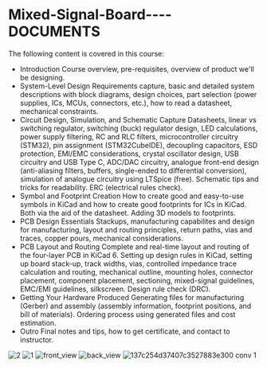 # Mixed-Signal-Board----DOCUMENTS
The following content is covered in this course:

- Introduction
    Course overview, pre-requisites, overview of product we'll be designing.
- System-Level Design
  Requirements capture, basic and detailed system descriptions with block diagrams, design choices, part selection (power supplies, ICs, MCUs, connectors, etc.), how to read a datasheet, mechanical constraints.
- Circuit Design, Simulation, and Schematic Capture
     Datasheets, linear vs switching regulator, switching (buck) regulator design, LED calculations, power supply filtering, RC and RLC filters, microcontroller circuitry (STM32), pin assignment (STM32CubeIDE), decoupling capacitors, ESD protection, EMI/EMC 
     considerations, crystal oscillator design, USB circuitry and USB Type C, ADC/DAC circuitry, analogue front-end design (anti-aliasing filters, buffers, single-ended to differential conversion), simulation of analogue circuitry using LTSpice (free). Schematic tips and  
     tricks for readability. ERC (electrical rules check).
 - Symbol and Footprint Creation
    How to create good and easy-to-use symbols in KiCad and how to create good footprints for ICs in KiCad. Both via the aid of the datasheet. Adding 3D models to footprints.
 - PCB Design Essentials
    Stackups, manufacturing capabilites and design for manufacturing, layout and routing principles, return paths, vias and traces, copper pours, mechanical considerations.
  - PCB Layout and Routing
     Complete and real-time layout and routing of the four-layer PCB in KiCad 6. Setting up design rules in KiCad, setting up board stack-up, track widths, vias, controlled impedance trace calculation and routing, mechanical outline, mounting holes, connector placement, 
     component placement, sectioning, mixed-signal guidelines, EMC/EMI guidelines, silkscreen. Design rule check (DRC).
  - Getting Your Hardware Produced
     Generating files for manufacturing (Gerber) and assembly (assembly information, footprint positions, and bill of materials). Ordering process using generated files and cost estimation.  
  - Outro
    Final notes and tips, how to get certificate, and contact to instructor.

![2](https://github.com/user-attachments/assets/0507e928-2a75-436c-b390-ed8b2bc996d5)
![1](https://github.com/user-attachments/assets/ff8749eb-5ee7-431c-9bc4-e1317290cd1c)
![front_view](https://github.com/user-attachments/assets/ece3cdf4-3040-4526-9f4b-48ea8fa659c0)
![back_view](https://github.com/user-attachments/assets/7610cd0e-bf33-4bb7-aa4e-6d9120bf623c)
![137c254d37407c3527883e300 conv 1](https://github.com/user-attachments/assets/e26cc25a-0188-4b00-9e1b-6cc8ea8e359a)







